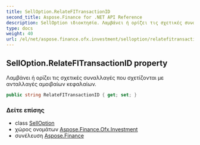 ```yaml
---
title: SellOption.RelateFITransactionID
second_title: Aspose.Finance for .NET API Reference
description: SellOption ιδιοκτησία. Λαμβάνει ή ορίζει τις σχετικές συναλλαγές που σχετίζονται με ανταλλαγές αμοιβαίων κεφαλαίων.
type: docs
weight: 40
url: /el/net/aspose.finance.ofx.investment/selloption/relatefitransactionid/
---
```

## SellOption.RelateFITransactionID property

Λαμβάνει ή ορίζει τις σχετικές συναλλαγές που σχετίζονται με ανταλλαγές αμοιβαίων κεφαλαίων.

```csharp
public string RelateFITransactionID { get; set; }
```

### Δείτε επίσης

* class [SellOption](../)
* χώρος ονομάτων [Aspose.Finance.Ofx.Investment](../../selloption/)
* συνέλευση [Aspose.Finance](../../../)


